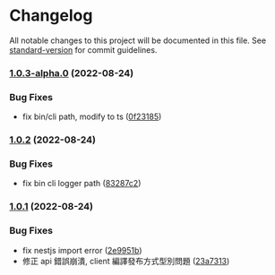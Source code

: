 # Changelog

All notable changes to this project will be documented in this file. See [standard-version](https://github.com/conventional-changelog/standard-version) for commit guidelines.

### [1.0.3-alpha.0](https://github.com/imagine10255/bear-node-imagemin/compare/v1.0.2...v1.0.3-alpha.0) (2022-08-24)


### Bug Fixes

* fix bin/cli path, modify to ts ([0f23185](https://github.com/imagine10255/bear-node-imagemin/commit/0f23185b114d83bb2b85a59a1fbb8256e455a1d7))

### [1.0.2](https://github.com/imagine10255/bear-node-imagemin/compare/v1.0.1...v1.0.2) (2022-08-24)


### Bug Fixes

* fix bin cli logger path ([83287c2](https://github.com/imagine10255/bear-node-imagemin/commit/83287c2b3250a7032afa15c06b067f2d833959a0))

### [1.0.1](https://github.com/imagine10255/bear-node-imagemin/compare/v1.0.0...v1.0.1) (2022-08-24)


### Bug Fixes

* fix nestjs import error ([2e9951b](https://github.com/imagine10255/bear-node-imagemin/commit/2e9951b126f5882fd2a9127526a0461e22a41225))
* 修正 api 錯誤崩潰, client 編譯發布方式型別問題 ([23a7313](https://github.com/imagine10255/bear-node-imagemin/commit/23a7313c95d5dc5314116ba89efe25213183bdf9))
